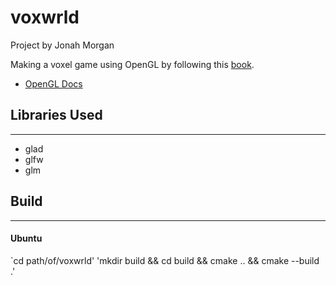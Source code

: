 # voxwrld
Project by Jonah Morgan

Making a voxel game using OpenGL by following this [book](https://learnopengl.com/).

- [OpenGL Docs](https://docs.gl/)

## Libraries Used
___
- glad
- glfw
- glm

## Build
___
#### Ubuntu
`cd path/of/voxwrld'
'mkdir build && cd build && cmake .. && cmake --build .'